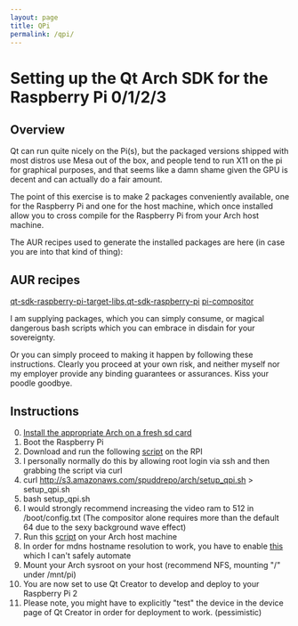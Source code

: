 ```yaml
---
layout: page
title: QPi
permalink: /qpi/
---
```


# Setting up the Qt Arch SDK for the Raspberry Pi 0/1/2/3

## Overview

Qt can run quite nicely on the Pi(s), but the packaged versions shipped with most distros use Mesa out of the box, and people tend to run X11 on the pi for graphical purposes, and that seems like a damn shame given the GPU is decent and can actually do a fair amount.

The point of this exercise is to make 2 packages conveniently available, one for the Raspberry Pi and one for the host machine, which once installed allow you to cross compile for the Raspberry Pi from your Arch host machine.

The AUR recipes used to generate the installed packages are here (in case you are into that kind of thing):

## AUR recipes
[qt-sdk-raspberry-pi-target-libs,qt-sdk-raspberry-pi](https://aur.archlinux.org/cgit/aur.git/tree/PKGBUILD?h=qt-sdk-raspberry-pi)
[pi-compositor](https://aur.archlinux.org/cgit/aur.git/tree/PKGBUILD?h=pi-compositor)

I am supplying packages, which you can simply consume, or magical dangerous bash scripts which you can embrace in disdain for your sovereignty.

Or you can simply proceed to making it happen by following these instructions. Clearly you proceed at your own risk, and neither myself nor my employer provide any binding guarantees or assurances. Kiss your poodle goodbye.

## Instructions

0. [Install the appropriate Arch on a fresh sd card](https://archlinuxarm.org/platforms/armv7/broadcom/raspberry-pi-2)
1. Boot the Raspberry Pi
2. Download and run the following [script](http://s3.amazonaws.com/spuddrepo/arch/setup_qpi.sh) on the RPI
3. I personally normally do this by allowing root login via ssh and then grabbing the script via curl
4. curl http://s3.amazonaws.com/spuddrepo/arch/setup_qpi.sh > setup_qpi.sh
5. bash setup_qpi.sh
6. I would strongly recommend increasing the video ram to 512 in /boot/config.txt (The compositor alone requires more than the default 64 due to the sexy background wave effect)
7. Run this [script](http://s3.amazonaws.com/spuddrepo/arch/setup_qpi_host.sh) on your Arch host machine
8. In order for mdns hostname resolution to work, you have to enable [this](https://archlinuxarm.org/platforms/armv7/broadcom/raspberry-pi-2) which I can't safely automate
9. Mount your Arch sysroot on your host (recommend NFS, mounting "/" under /mnt/pi)
10. You are now set to use Qt Creator to develop and deploy to your Raspberry Pi 2
11. Please note, you might have to explicitly "test" the device in the device page of Qt Creator in order for deployment to work. (pessimistic)
